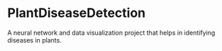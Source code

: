 # PlantDiseaseDetection
A neural network and data visualization project that helps in identifying diseases in plants.
